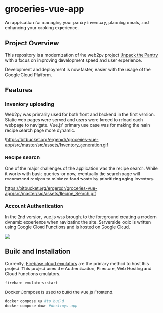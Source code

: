 # groceries-vue-app

An application for managing your pantry inventory, planning meals, and enhancing your cooking experience. 

## Project Overview

This repository is a modernization of the web2py project [Unpack the Pantry](https://bitbucket.org/ergerodr/groceriesapi/src/master/) with a focus on improving development speed and user experience. 

Development and deployment is now faster, easier with the usage of the Google Cloud Platform.

## Features

### Inventory uploading

Web2py was primarily used for both front and backend in the first version. Static web pages were served and 
users were forced to reload each webpage to navigate. Vue.js' primary use case was for making the main recipe 
search page more dynamic.

!https://bitbucket.org/ergerodr/groceries-vue-app/src/master/src/assets/Inventory_generation.gif

### Recipe search

One of the major challenges of the application was the recipe search. While it works with basic queries for now,
eventually the search page will recommend recipes to minimze food waste by prioritizing aging inventory. 

https://bitbucket.org/ergerodr/groceries-vue-app/src/master/src/assets/Recipe_Search.gif

### Account Authentication

In the 2nd version, vue.js was brought to the foreground 
creating a modern dynamic experience when navigating the site. Serverside logic is written using Google Cloud 
Functions and is hosted on Google Cloud.

![](https://bitbucket.org/ergerodr/groceries-vue-app/src/master/src/assets/Household_creation.gif)


## Build and Installation

Currently, [Firebase cloud emulators](https://firebase.google.com/docs/emulator-suite) are the primary method 
to host this project. This project uses the Authentication, Firestore, Web Hosting and Cloud Functions 
emulators. 

```sh
firebase emulators:start
```


Docker Compose is used to build the Vue.js Frontend.

```sh
docker compose up #to build
docker compose down #destroys app
```



